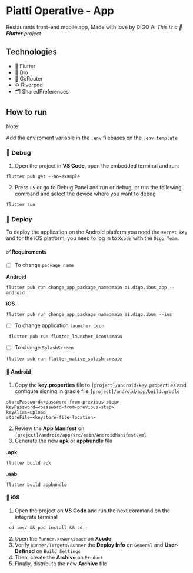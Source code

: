 # Piatti Operative - App
Restaurants front-end mobile app, Made with love by DIGO AI
*This is a **💙  Flutter** project*

## Technologies
  - 💙 Flutter
  - 🛜 Dio
  - 🚏 GoRouter
  - ♻️ Riverpod
  - 🗂️ SharedPreferences

## How to run
> [!NOTE]
> Add the enviroment variable in the `.env` filebases on the `.env.template`

### 🐞 Debug
  1. Open the project in **VS Code**, open the embedded terminal and run:
 ```console
 flutter pub get --no-example 
 ```

  2. Press `F5` or go to Debug Panel and run or debug, or run the following command and select the device where you want to debug
 ```console
 flutter run 
 ```

### 🚀 Deploy
To deploy the application on the Android platform you need the `secret key` and for the iOS platform, you need to log in to `Xcode` with the `Digo Team`.

#### ✅ Requirements
 
 - [ ] To change `package name`

 **Android**
```
flutter pub run change_app_package_name:main ai.digo.ibus_app --android
```

**iOS**
```
flutter pub run change_app_package_name:main ai.digo.ibus --ios
```

 - [ ] To change application `launcher icon`
```console
 flutter pub run flutter_launcher_icons:main
```
 - [ ]  To change `SplashScreen`
```
flutter pub run flutter_native_splash:create
```
#### 🤖 Android
  1. Copy the **key.properties** file to `[project]/android/key.properties` and configure signing in gradle file `[project]/android/app/build.gradle`
 ```
storePassword=<password-from-previous-step>
keyPassword=<password-from-previous-step>
keyAlias=upload
storeFile=<keystore-file-location>
```
  2. Review the **App Manifest** on `[project]/android/app/src/main/AndroidManifest.xml`
  3. Generate the new **apk** or **appbundle** file

**.apk**
 ```
 flutter build apk
 ```
 **.aab**
  ```
 flutter build appbundle
 ```

#### 🍏 iOS
  1. Open the project on **VS Code** and run the next command on the integrate terminal
```
 cd ios/ && pod install && cd -
```
  2. Open the `Runner.xcworkspace` on **Xcode**
  3. Verify `Runner/Targets/Runner` the **Deploy Info** on `General` and **User-Defined** on `Build Settings`
  4. Then, create the **Archive** on `Product`
  5. Finally, distribute the new **Archive** file